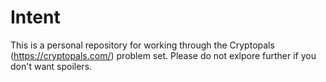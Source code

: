 # Intent
This is a personal repository for working through the Cryptopals (https://cryptopals.com/) problem set. Please do not exlpore further if you don't want spoilers.
